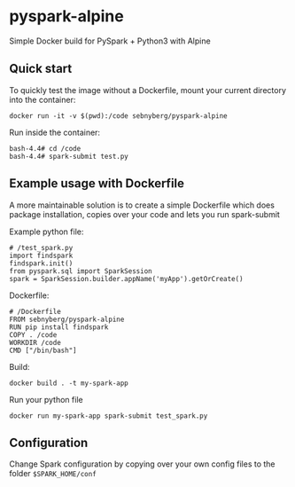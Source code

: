 # pyspark-alpine

Simple Docker build for PySpark + Python3 with Alpine

## Quick start

To quickly test the image without a Dockerfile, mount your current directory into the container:

    docker run -it -v $(pwd):/code sebnyberg/pyspark-alpine

Run inside the container:

    bash-4.4# cd /code
    bash-4.4# spark-submit test.py

## Example usage with Dockerfile

A more maintainable solution is to create a simple Dockerfile which does package installation, copies over your code and lets you run spark-submit

Example python file:

    # /test_spark.py
    import findspark
    findspark.init()
    from pyspark.sql import SparkSession
    spark = SparkSession.builder.appName('myApp').getOrCreate()

Dockerfile:

    # /Dockerfile
    FROM sebnyberg/pyspark-alpine
    RUN pip install findspark
    COPY . /code
    WORKDIR /code
    CMD ["/bin/bash"]

Build:

    docker build . -t my-spark-app

Run your python file

    docker run my-spark-app spark-submit test_spark.py

## Configuration

Change Spark configuration by copying over your own config files to the folder `$SPARK_HOME/conf`
